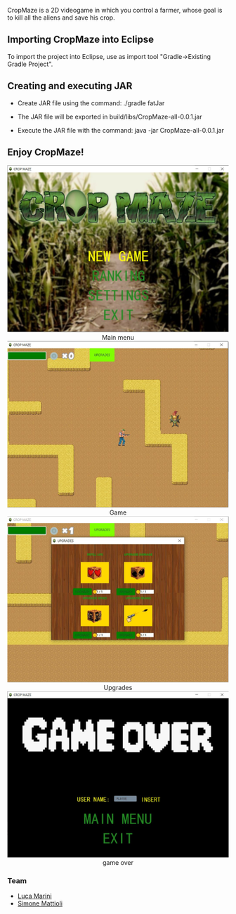 CropMaze is a 2D videogame in which you control a farmer, whose goal is to kill all the aliens and save his crop.

## Importing CropMaze into Eclipse
To import the project into Eclipse, use as import tool "Gradle->Existing Gradle Project".

## Creating and executing JAR

* Create JAR file using the command: ./gradle fatJar
 
* The JAR file will be exported in build/libs/CropMaze-all-0.0.1.jar

* Execute the JAR file with the command: java -jar CropMaze-all-0.0.1.jar


## Enjoy CropMaze!

<center><img src="./src/main/resources/images/MainMenu.JPG"></center>
<center>Main menu</center>


<center><img src="./src/main/resources/images/game.JPG"></center>
<center>Game</center>


<center><img src="./src/main/resources/images/upgrades.JPG"></center>
<center>Upgrades</center>

<center><img src="./src/main/resources/images/over.JPG"></center>
<center>game over</center>


### Team

- [Luca Marini](https://github.com/lucamarini22) 
- [Simone Mattioli](https://github.com/SimoneMattioli98) 
